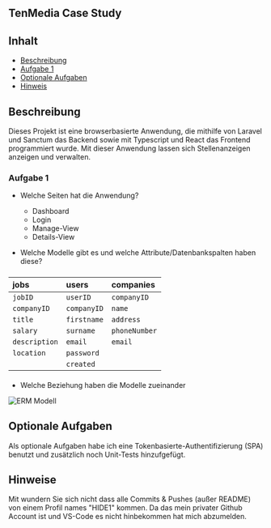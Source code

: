 ## TenMedia Case Study

## Inhalt
- [Beschreibung](#beschreibung)
- [Aufgabe 1](#aufgabe-1)
- [Optionale Aufgaben](#optionale-aufgaben)
- [Hinweis](#hinweis)


## Beschreibung
Dieses Projekt ist eine browserbasierte Anwendung, die mithilfe von Laravel und Sanctum das Backend sowie mit Typescript und React das Frontend programmiert wurde.
Mit dieser Anwendung lassen sich Stellenanzeigen anzeigen und verwalten.

### Aufgabe 1
- Welche Seiten hat die Anwendung?  
    - Dashboard
    - Login
    - Manage-View
    - Details-View
 
- Welche Modelle gibt es und welche Attribute/Datenbankspalten haben diese?
###
| jobs          | users         | companies            |
| :------------ | :-----------  | :------------------------- |
| `jobID`       | `userID`      | `companyID`
| `companyID`   | `companyID`   | `name` |
| `title`       | `firstname`   | `address` |
| `salary`      | `surname`     | `phoneNumber`|
| `description` | `email`       | `email` |
| `location`    | `password`    | 
|                | `created`    |

####



- Welche Beziehung haben die Modelle zueinander

![ERM Modell](https://user-images.githubusercontent.com/117258295/221420873-a54e805b-25ed-4ee2-8f0d-291db9b875b2.png)

## Optionale Aufgaben

Als optionale Aufgaben habe ich eine Tokenbasierte-Authentifizierung (SPA) benutzt und zusätzlich noch Unit-Tests hinzufgefügt.

## Hinweise
Mit wundern Sie sich nicht dass alle Commits & Pushes (außer README) von einem Profil names "HIDE1" kommen. Da das mein privater Github Account ist und VS-Code es nicht hinbekommen hat mich abzumelden.


